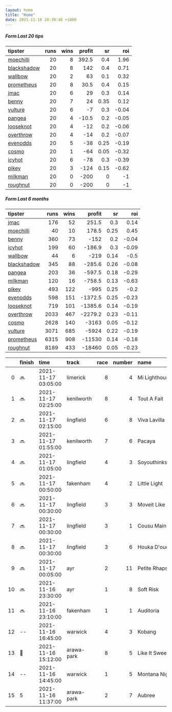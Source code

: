 ```yaml
---   
layout: home  
title: "Home"   
date: 2021-11-16 20:39:48 +1000  
---   
```



##### Form Last 20 tips   

| tipster                                                         |   runs |   wins |   profit |   sr |   roi |
|:----------------------------------------------------------------|-------:|-------:|---------:|-----:|------:|
| [moechilli](https://mrwayneo.github.io/tips/moechilli.html)     |     20 |      8 |    392.5 | 0.4  |  1.96 |
| [blackshadow](https://mrwayneo.github.io/tips/blackshadow.html) |     20 |      8 |    142   | 0.4  |  0.71 |
| [wallbow](https://mrwayneo.github.io/tips/wallbow.html)         |     20 |      2 |     63   | 0.1  |  0.32 |
| [prometheus](https://mrwayneo.github.io/tips/prometheus.html)   |     20 |      8 |     30.5 | 0.4  |  0.15 |
| [jmac](https://mrwayneo.github.io/tips/jmac.html)               |     20 |      6 |     29   | 0.3  |  0.14 |
| [benny](https://mrwayneo.github.io/tips/benny.html)             |     20 |      7 |     24   | 0.35 |  0.12 |
| [vulture](https://mrwayneo.github.io/tips/vulture.html)         |     20 |      6 |     -7   | 0.3  | -0.04 |
| [pangea](https://mrwayneo.github.io/tips/pangea.html)           |     20 |      4 |    -10.5 | 0.2  | -0.05 |
| [looseknot](https://mrwayneo.github.io/tips/looseknot.html)     |     20 |      4 |    -12   | 0.2  | -0.06 |
| [overthrow](https://mrwayneo.github.io/tips/overthrow.html)     |     20 |      4 |    -14   | 0.2  | -0.07 |
| [evenodds](https://mrwayneo.github.io/tips/evenodds.html)       |     20 |      5 |    -38   | 0.25 | -0.19 |
| [cosmo](https://mrwayneo.github.io/tips/cosmo.html)             |     20 |      1 |    -64   | 0.05 | -0.32 |
| [icyhot](https://mrwayneo.github.io/tips/icyhot.html)           |     20 |      6 |    -78   | 0.3  | -0.39 |
| [pikey](https://mrwayneo.github.io/tips/pikey.html)             |     20 |      3 |   -124   | 0.15 | -0.62 |
| [milkman](https://mrwayneo.github.io/tips/milkman.html)         |     20 |      0 |   -200   | 0    | -1    |
| [roughnut](https://mrwayneo.github.io/tips/roughnut.html)       |     20 |      0 |   -200   | 0    | -1    |

##### Form Last 6 months   

| tipster                                                         |   runs |   wins |   profit |   sr |   roi |
|:----------------------------------------------------------------|-------:|-------:|---------:|-----:|------:|
| [jmac](https://mrwayneo.github.io/tips/jmac.html)               |    176 |     52 |    251.5 | 0.3  |  0.14 |
| [moechilli](https://mrwayneo.github.io/tips/moechilli.html)     |     40 |     10 |    178.5 | 0.25 |  0.45 |
| [benny](https://mrwayneo.github.io/tips/benny.html)             |    360 |     73 |   -152   | 0.2  | -0.04 |
| [icyhot](https://mrwayneo.github.io/tips/icyhot.html)           |    199 |     60 |   -186.9 | 0.3  | -0.09 |
| [wallbow](https://mrwayneo.github.io/tips/wallbow.html)         |     44 |      6 |   -219   | 0.14 | -0.5  |
| [blackshadow](https://mrwayneo.github.io/tips/blackshadow.html) |    345 |     88 |   -285.6 | 0.26 | -0.08 |
| [pangea](https://mrwayneo.github.io/tips/pangea.html)           |    203 |     36 |   -597.5 | 0.18 | -0.29 |
| [milkman](https://mrwayneo.github.io/tips/milkman.html)         |    120 |     16 |   -758.5 | 0.13 | -0.63 |
| [pikey](https://mrwayneo.github.io/tips/pikey.html)             |    493 |    122 |   -995   | 0.25 | -0.2  |
| [evenodds](https://mrwayneo.github.io/tips/evenodds.html)       |    598 |    151 |  -1372.5 | 0.25 | -0.23 |
| [looseknot](https://mrwayneo.github.io/tips/looseknot.html)     |    719 |    101 |  -1385.6 | 0.14 | -0.19 |
| [overthrow](https://mrwayneo.github.io/tips/overthrow.html)     |   2033 |    467 |  -2279.2 | 0.23 | -0.11 |
| [cosmo](https://mrwayneo.github.io/tips/cosmo.html)             |   2628 |    140 |  -3163   | 0.05 | -0.12 |
| [vulture](https://mrwayneo.github.io/tips/vulture.html)         |   3071 |    685 |  -5924   | 0.22 | -0.19 |
| [prometheus](https://mrwayneo.github.io/tips/prometheus.html)   |   6315 |    908 | -11530   | 0.14 | -0.18 |
| [roughnut](https://mrwayneo.github.io/tips/roughnut.html)       |   8189 |    433 | -18460   | 0.05 | -0.23 |

|    | finish            | time                | track      |   race |   number | name               |   odds | tipster            |
|---:|:------------------|:--------------------|:-----------|-------:|---------:|:-------------------|-------:|:-------------------|
|  0 | :soon:            | 2021-11-17 03:05:00 | limerick   |      8 |        4 | Mi Lighthouse      |   0    | overthrow          |
|  1 | :soon:            | 2021-11-17 02:25:00 | kenilworth |      8 |        4 | Tout A Fait        |   0    | vulture            |
|  2 | :soon:            | 2021-11-17 02:15:00 | lingfield  |      6 |        8 | Viva Lavilla       |   2.55 | overthrow          |
|  3 | :soon:            | 2021-11-17 01:55:00 | kenilworth |      7 |        6 | Pacaya             |   0    | milkman            |
|  4 | :soon:            | 2021-11-17 01:05:00 | lingfield  |      4 |        3 | Soyouthinksoagain  |   5    | overthrow          |
|  5 | :soon:            | 2021-11-17 00:50:00 | fakenham   |      4 |        2 | Little Light       |   5.5  | pangea             |
|  6 | :soon:            | 2021-11-17 00:30:00 | lingfield  |      3 |        3 | Moveit Like Minnie |   4.6  | vulture,milkman    |
|  7 | :soon:            | 2021-11-17 00:30:00 | lingfield  |      3 |        1 | Cousu Main         |   4.6  | overthrow          |
|  8 | :soon:            | 2021-11-17 00:30:00 | lingfield  |      3 |        6 | Houka D'oudairies  |   2.6  | vulture            |
|  9 | :soon:            | 2021-11-17 00:05:00 | ayr        |      2 |       11 | Petite Rhapsody    |   7.5  | looseknot          |
| 10 | :soon:            | 2021-11-16 23:30:00 | ayr        |      1 |        8 | Soft Risk          |   1.75 | milkman            |
| 11 | :soon:            | 2021-11-16 23:10:00 | fakenham   |      1 |        1 | Auditoria          |   1.8  | vulture            |
| 12 | --                | 2021-11-16 16:45:00 | warwick    |      4 |        3 | Kobang             |   0    | evenodds,overthrow |
| 13 | :3rd_place_medal: | 2021-11-16 15:12:00 | arawa-park |      8 |        5 | Like It Sweet      |   8.5  | vulture            |
| 14 | --                | 2021-11-16 14:45:00 | warwick    |      1 |        5 | Montana Night      |   0    | overthrow          |
| 15 | 5                 | 2021-11-16 11:37:00 | arawa-park |      2 |        7 | Aubree             |   7    | vulture            |
